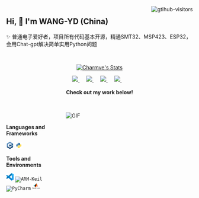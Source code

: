 <a href="https://github.com/WANG-GXI/computer-vision-in-action">
    <img align="right" src="https://komarev.com/ghpvc/?username=WANG-GXI&label=Visitors&color=red&style=flat&logo=github" alt="gtihub-visitors" />
</a>

## Hi, 👋  I'm WANG-YD (China)

✨ 普通电子爱好者，项目所有代码基本开源，精通SMT32、MSP423、ESP32，会用Chat-gpt解决简单实用Python问题

<br>

<p align="center">
  <a href="https://github.com/WANG-GXI" class="rich-diff-level-one">
    <img src="https://github-readme-stats.vercel.app/api?username=WANG-GXI&title_color=333&text_color=777" alt="Charmve's Stats" >
  </a>
</p>
<p align="center">
  <a href= "https://github.com/WANG-GXI/my-photo/blob/main/mmexport1613658365212.jpg" target="_blank" alt="WeChat" title="WeChat">
    <img src="https://img.icons8.com/ios-filled/50/000000/weixing.png" width="28px"/>
  </a>
  &emsp;
  <a href="https://blog.csdn.net/m0_45961876?type=blog" target="_blank" alt="CSDN" title="CSDN">
    <img src="https://img.icons8.com/material/48/000000/csdn.png" width="30px"/>
  </a>
  &emsp;
  <a href="https://www.zhihu.com/people/ting-feng-shuo-19" target="_blank" alt="Zhihu" title="Zhihu">
    <img src="https://img.icons8.com/material-two-tone/50/000000/zhihu.png" width="28px"/>
  </a>
  &emsp;
  <a href="https://space.bilibili.com/503994069" target="_blank" alt="Bilibili" title="Bilibili">
    <img src="https://user-images.githubusercontent.com/29084184/166415345-91925d37-c66f-448f-8d75-c8355fe0b692.png" width="30px"/>
  </a>
  &emsp;
  <br><br>
    <strong>Check out my work below!</strong>
   <br><br>
  </p>
  <h2></h2>
  
 <img align="right" alt="GIF" src="https://github.com/WANG-GXI/my-photo/blob/main/giphy%20(1).gif" width="343" height="220" title="Do what you like, and do it best!"> &nbsp;&nbsp;&nbsp;&nbsp;
 
**Languages and Frameworks**

<code><img height="20" src="https://raw.githubusercontent.com/github/explore/80688e429a7d4ef2fca1e82350fe8e3517d3494d/topics/cpp/cpp.png" alt="C++" title="C++"></code>
<code><img height="20" src="https://raw.githubusercontent.com/github/explore/80688e429a7d4ef2fca1e82350fe8e3517d3494d/topics/python/python.png" alt="Python" title="Python"></code>

**Tools and Environments**

<code><img height="20" src="https://raw.githubusercontent.com/github/explore/80688e429a7d4ef2fca1e82350fe8e3517d3494d/topics/visual-studio-code/visual-studio-code.png" alt="VSCode" title="VSCode"></code>
<code><img height="20" src="https://user-images.githubusercontent.com/29084184/128668555-59d96329-2e64-4370-bfdc-89bf7a12aea8.png" alt="ARM-Keil" title="ARM-Keil"></code>
<code><img height="20" src="https://images.nowcoder.com/images/20180629/0_1530258305740_67F7BB46DE9FC78164CA628F2CE05C37" alt="PyCharm" title="PyCharm"></code>
<code><img height="20" src="https://raw.githubusercontent.com/github/explore/80688e429a7d4ef2fca1e82350fe8e3517d3494d/topics/matlab/matlab.png" alt="Matlab" title="Matlab"></code>

    

  
  
  
  
  
  
  
